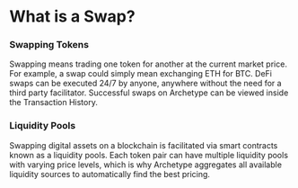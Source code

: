 # What is a Swap?

### Swapping Tokens

Swapping means trading one token for another at the current market price. For example, a swap could simply mean exchanging ETH for BTC. DeFi swaps can be executed 24/7 by anyone, anywhere without the need for a third party facilitator. Successful swaps on Archetype can be viewed inside the Transaction History.

### Liquidity Pools

Swapping digital assets on a blockchain is facilitated via smart contracts known as a liquidity pools. Each token pair can have multiple liquidity pools with varying price levels, which is why Archetype aggregates all available liquidity sources to automatically find the best pricing.
